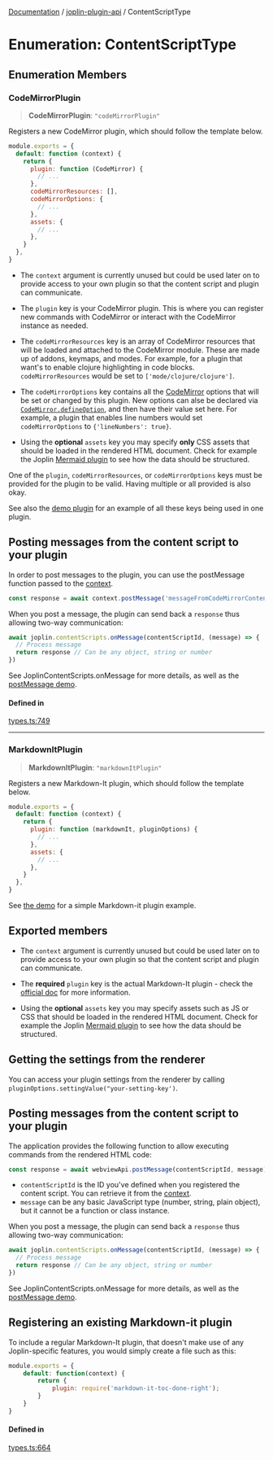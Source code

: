 [Documentation](../../packages.md) / [joplin-plugin-api](../index.md) / ContentScriptType

# Enumeration: ContentScriptType

## Enumeration Members

### CodeMirrorPlugin

> **CodeMirrorPlugin**: `"codeMirrorPlugin"`

Registers a new CodeMirror plugin, which should follow the template
below.

```javascript
module.exports = {
  default: function (context) {
    return {
      plugin: function (CodeMirror) {
        // ...
      },
      codeMirrorResources: [],
      codeMirrorOptions: {
        // ...
      },
      assets: {
        // ...
      },
    }
  },
}
```

- The `context` argument is currently unused but could be used later on
  to provide access to your own plugin so that the content script and
  plugin can communicate.

- The `plugin` key is your CodeMirror plugin. This is where you can
  register new commands with CodeMirror or interact with the CodeMirror
  instance as needed.

- The `codeMirrorResources` key is an array of CodeMirror resources that
  will be loaded and attached to the CodeMirror module. These are made up
  of addons, keymaps, and modes. For example, for a plugin that want's to
  enable clojure highlighting in code blocks. `codeMirrorResources` would
  be set to `['mode/clojure/clojure']`.

- The `codeMirrorOptions` key contains all the
  [CodeMirror](https://codemirror.net/doc/manual.html#config) options
  that will be set or changed by this plugin. New options can alse be
  declared via
  [`CodeMirror.defineOption`](https://codemirror.net/doc/manual.html#defineOption),
  and then have their value set here. For example, a plugin that enables
  line numbers would set `codeMirrorOptions` to `{'lineNumbers': true}`.

- Using the **optional** `assets` key you may specify **only** CSS assets
  that should be loaded in the rendered HTML document. Check for example
  the Joplin [Mermaid
  plugin](https://github.com/laurent22/joplin/blob/dev/packages/renderer/MdToHtml/rules/mermaid.ts)
  to see how the data should be structured.

One of the `plugin`, `codeMirrorResources`, or `codeMirrorOptions` keys
must be provided for the plugin to be valid. Having multiple or all
provided is also okay.

See also the [demo
plugin](https://github.com/laurent22/joplin/tree/dev/packages/app-cli/tests/support/plugins/codemirror_content_script)
for an example of all these keys being used in one plugin.

## Posting messages from the content script to your plugin

In order to post messages to the plugin, you can use the postMessage
function passed to the [context](../interfaces/ContentScriptContext.md).

```javascript
const response = await context.postMessage('messageFromCodeMirrorContentScript')
```

When you post a message, the plugin can send back a `response` thus
allowing two-way communication:

```javascript
await joplin.contentScripts.onMessage(contentScriptId, (message) => {
  // Process message
  return response // Can be any object, string or number
})
```

See JoplinContentScripts.onMessage for more details, as well as
the [postMessage
demo](https://github.com/laurent22/joplin/tree/dev/packages/app-cli/tests/support/plugins/post_messages).

#### Defined in

[types.ts:749](https://github.com/rxliuli/joplin-utils/blob/485409801cf7c952cfefe9e29020115fe6abec36/packages/joplin-plugin-api/src/types.ts#L749)

---

### MarkdownItPlugin

> **MarkdownItPlugin**: `"markdownItPlugin"`

Registers a new Markdown-It plugin, which should follow the template
below.

```javascript
module.exports = {
  default: function (context) {
    return {
      plugin: function (markdownIt, pluginOptions) {
        // ...
      },
      assets: {
        // ...
      },
    }
  },
}
```

See [the
demo](https://github.com/laurent22/joplin/tree/dev/packages/app-cli/tests/support/plugins/content_script)
for a simple Markdown-it plugin example.

## Exported members

- The `context` argument is currently unused but could be used later on
  to provide access to your own plugin so that the content script and
  plugin can communicate.

- The **required** `plugin` key is the actual Markdown-It plugin - check
  the [official doc](https://github.com/markdown-it/markdown-it) for more
  information.

- Using the **optional** `assets` key you may specify assets such as JS
  or CSS that should be loaded in the rendered HTML document. Check for
  example the Joplin [Mermaid
  plugin](https://github.com/laurent22/joplin/blob/dev/packages/renderer/MdToHtml/rules/mermaid.ts)
  to see how the data should be structured.

## Getting the settings from the renderer

You can access your plugin settings from the renderer by calling
`pluginOptions.settingValue("your-setting-key')`.

## Posting messages from the content script to your plugin

The application provides the following function to allow executing
commands from the rendered HTML code:

```javascript
const response = await webviewApi.postMessage(contentScriptId, message)
```

- `contentScriptId` is the ID you've defined when you registered the
  content script. You can retrieve it from the
  [context](../interfaces/ContentScriptContext.md).
- `message` can be any basic JavaScript type (number, string, plain
  object), but it cannot be a function or class instance.

When you post a message, the plugin can send back a `response` thus
allowing two-way communication:

```javascript
await joplin.contentScripts.onMessage(contentScriptId, (message) => {
  // Process message
  return response // Can be any object, string or number
})
```

See JoplinContentScripts.onMessage for more details, as well as
the [postMessage
demo](https://github.com/laurent22/joplin/tree/dev/packages/app-cli/tests/support/plugins/post_messages).

## Registering an existing Markdown-it plugin

To include a regular Markdown-It plugin, that doesn't make use of any
Joplin-specific features, you would simply create a file such as this:

```javascript
module.exports = {
    default: function(context) {
        return {
            plugin: require('markdown-it-toc-done-right');
        }
    }
}
```

#### Defined in

[types.ts:664](https://github.com/rxliuli/joplin-utils/blob/485409801cf7c952cfefe9e29020115fe6abec36/packages/joplin-plugin-api/src/types.ts#L664)

